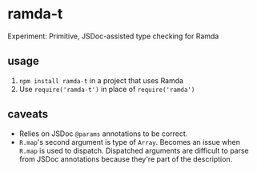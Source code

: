 # ramda-t

Experiment: Primitive, JSDoc-assisted type checking for Ramda

## usage

1. `npm install ramda-t` in a project that uses Ramda
2. Use `require('ramda-t')` in place of `require('ramda')`

## caveats

- Relies on JSDoc `@params` annotations to be correct.
- `R.map`'s second argument is type of `Array`. Becomes an issue when `R.map`
  is used to dispatch. Dispatched arguments are difficult to parse from JSDoc
  annotations because they're part of the description.
